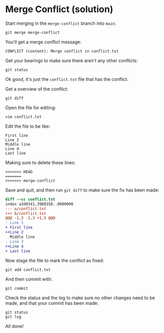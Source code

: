 # Merge Conflict (solution)

Start merging in the `merge-conflict` branch into `main`:

```
git merge merge-conflict
```

You'll get a merge conflict message:
```
CONFLICT (content): Merge conflict in conflict.txt
```

Get your bearings to make sure there aren't any other conflicts:

```
git status
```

Ok good, it's just the `conflict.txt` file that has the conflict.

Get a overview of the conflict:

```
git diff
```

Open the file for editing:

```
vim conflict.txt
```

Edit the file to be like:

```
First line
Line 2
Middle line
Line 4
Last line
```

Making sure to delete these lines:

```
<<<<<<< HEAD
=======
>>>>>>> merge-conflict
```

Save and quit, and then run `git diff` to make sure the fix has been made:

```diff
diff --cc conflict.txt
index a3d0341,3988358..0000000
--- a/conflict.txt
+++ b/conflict.txt
@@@ -1,3 -1,3 +1,5 @@@
- Line 1
+ First line
++Line 2
  Middle line
- Line 3
++Line 4
+ Last line
```

Now stage the file to mark the conflict as fixed:

```
git add conflict.txt
```

And then commit with:

```
git commit
```

Check the status and the log to make sure no other changes need to be made, and that your commit has been made:

```
git status
git log
```

All done!
